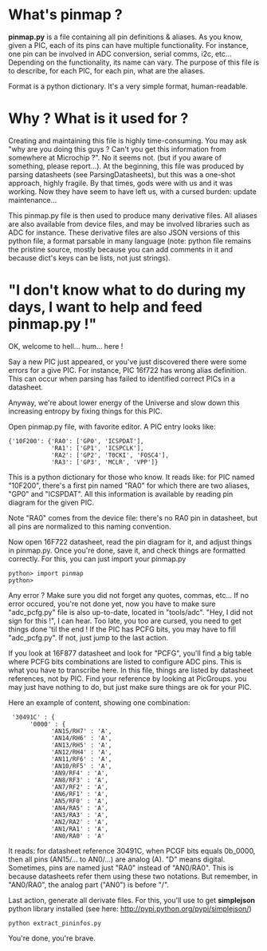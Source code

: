 # What's pinmap ? #

**pinmap.py** is a file containing all pin definitions & aliases. As you know, given a PIC, each of its pins can have multiple functionality. For instance, one pin can be involved in ADC conversion, serial comms, i2c, etc... Depending on the functionality, its name can vary. The purpose of this file is to describe, for each PIC, for each pin, what are the aliases.

Format is a python dictionary. It's a very simple format, human-readable.


# Why ? What is it used for ? #

Creating and maintaining this file is highly time-consuming. You may ask "why are you doing this guys ? Can't you get this information from somewhere at Microchip ?". No it seems not. (but if you aware of something, please report...). At the beginning, this file was produced by parsing datasheets (see ParsingDatasheets), but this was a one-shot approach, highly fragile. By that times, gods were with us and it was working. Now they have seem to have left us, with a cursed burden: update maintenance...

This pinmap.py file is then used to produce many derivative files. All aliases are also available from device files, and may be involved libraries such as ADC for instance. These derivative files are also JSON versions of this python file, a format parsable in many language (note: python file remains the pristine source, mostly because you can add comments in it and because dict's keys can be lists, not just strings).


# "I don't know what to do during my days, I want to help and feed pinmap.py !" #

OK, welcome to hell... hum... here !

Say a new PIC just appeared, or you've just discovered there were some errors for a give PIC. For instance, PIC 16f722 has wrong alias definition. This can occur when parsing has failed to identified correct PICs in a datasheet.

Anyway, we're about lower energy of the Universe and slow down this increasing entropy by fixing things for this PIC.

Open pinmap.py file, with favorite editor. A PIC entry looks like:

```
{'10F200': {'RA0': ['GP0', 'ICSPDAT'],
            'RA1': ['GP1', 'ICSPCLK'],
            'RA2': ['GP2', 'T0CKI', 'FOSC4'],
            'RA3': ['GP3', 'MCLR', 'VPP']}
```

This is a python dictionary for those who know. It reads like: for PIC named "10F200", there's a first pin named "RA0" for which there are two aliases, "GP0" and "ICSPDAT". All this information is available by reading pin diagram for the given PIC.

Note "RA0" comes from the device file: there's no RA0 pin in datasheet, but all pins are normalized to this naming convention.

Now open 16F722 datasheet, read the pin diagram for it, and adjust things in pinmap.py. Once you're done, save it, and check things are formatted correctly. For this, you can just import your pinmap.py

```
python> import pinmap
python> 
```

Any error ? Make sure you did not forget any quotes, commas, etc... If no error occured, you're not done yet, now you have to make sure "adc\_pcfg.py" file is also up-to-date, located in "tools/adc". "Hey, I did not sign for this !", I can hear. Too late, you too are cursed, you need to get things done 'til the end ! If the PIC has PCFG bits, you may have to fill "adc\_pcfg.py". If not, just jump to the last action.

If you look at 16F877 datasheet and look for "PCFG", you'll find a big table where PCFG bits combinations are listed to configure ADC pins. This is what you have to transcribe here. In this file, things are listed by datasheet references, not by PIC. Find your reference by looking at PicGroups. you may just have nothing to do, but just make sure things are ok for your PIC.

Here an example of content, showing one combination:

```
 '30491C' : {
      '0000' : {
            'AN15/RH7' : 'A',
            'AN14/RH6' : 'A',
            'AN13/RH5' : 'A',
            'AN12/RH4' : 'A',
            'AN11/RF6' : 'A',
            'AN10/RF5' : 'A',
            'AN9/RF4' : 'A',
            'AN8/RF3' : 'A',
            'AN7/RF2' : 'A',
            'AN6/RF1' : 'A',
            'AN5/RF0' : 'A',
            'AN4/RA5' : 'A',
            'AN3/RA3' : 'A',
            'AN2/RA2' : 'A',
            'AN1/RA1' : 'A',
            'AN0/RA0' : 'A'
```

It reads: for datasheet reference 30491C, when PCGF bits equals 0b\_0000, then all pins (AN15/... to AN0/...) are analog (A). "D" means digital. Sometimes, pins are named just "RA0" instead of "AN0/RA0". This is because datasheets refer them using these two notations. But remember, in "AN0/RA0", the analog part ("AN0") is before "/".


Last action, generate all derivate files. For this, you'll use to get **simplejson** python library installed (see here: http://pypi.python.org/pypi/simplejson/)

```
python extract_pininfos.py
```

You're done, you're brave.